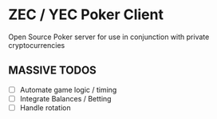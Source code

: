 # ZEC / YEC Poker Client

Open Source Poker server for use in conjunction with private cryptocurrencies

## MASSIVE TODOS

- [ ] Automate game logic / timing
- [ ] Integrate Balances / Betting
- [ ] Handle rotation